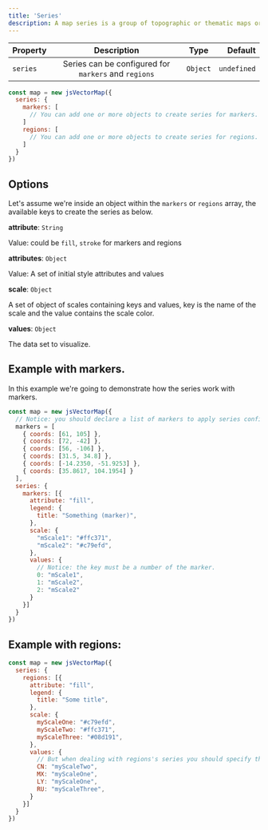 ```yaml
---
title: 'Series'
description: A map series is a group of topographic or thematic maps or charts usually having the same scale and cartographic specifications,
---
```


| Property | Description | Type | Default |
| :------------ | :-----------:  | :-----------: | ------------: |
| `series` | Series can be configured for `markers` and `regions` | `Object` | `undefined` |

```js
const map = new jsVectorMap({ 
  series: {
    markers: [
      // You can add one or more objects to create series for markers.
    ]
    regions: [
      // You can add one or more objects to create series for regions.
    ]
  }
})
```

## Options
Let's assume we're inside an object within the `markers` or `regions` array, the available keys to create the series as below.

**attribute**: `String`

Value: could be `fill`, `stroke` for markers and regions

**attributes**: `Object`

Value: A set of initial style attributes and values

**scale**: `Object`

A set of object of scales containing keys and values, key is the name of the scale and the value contains the scale color.

**values**: `Object`

The data set to visualize.

## Example with markers.
In this example we're going to demonstrate how the series work with markers.

```js
const map = new jsVectorMap({
  // Notice: you should declare a list of markers to apply series configuration.
  markers = [
    { coords: [61, 105] },
    { coords: [72, -42] },
    { coords: [56, -106] },
    { coords: [31.5, 34.8] },
    { coords: [-14.2350, -51.9253] },
    { coords: [35.8617, 104.1954] }
  ],
  series: {
    markers: [{
      attribute: "fill",
      legend: {
        title: "Something (marker)",
      },
      scale: {
        "mScale1": "#ffc371",
        "mScale2": "#c79efd",
      },
      values: {
        // Notice: the key must be a number of the marker.
        0: "mScale1",
        1: "mScale2",
        2: "mScale2"
      }
    }]
  }
})
```

<vectorMap
  :options="{
    series: {
      markers: [{
        attribute: 'fill',
        legend: { title: 'Some title' },
        scale: { mScale1:'#ffc371', mScale2: '#ff5f6d' },
        values: { 0: 'mScale1', 1: 'mScale2', 2: 'mScale2' }
      }]
    },
    markers: [
      { coords: [61,105] },
      { coords: [72,-42] },
      { coords: [56,-106] },
      { coords: [31.5,34.8] },
      { coords: [-14.235,-51.9253] },
      { coords: [35.8617,104.1954] },
    ]
  }">
</vectorMap>

## Example with regions:

```js
const map = new jsVectorMap({
  series: {
    regions: [{
      attribute: "fill",
      legend: {
        title: "Some title",
      },
      scale: {
        myScaleOne: "#c79efd",
        myScaleTwo: "#ffc371",
        myScaleThree: "#08d191",
      },
      values: {
        // But when dealing with regions's series you should specify the region key.
        CN: "myScaleTwo",
        MX: "myScaleOne",
        LY: "myScaleOne",
        RU: "myScaleThree",
      }
    }]
  }
})
```

<vectorMap :options="{
  series: {
  regions: [{
      attribute: 'fill',
      legend: { title: 'Some title' },
      scale: {
        'My scale 1': '#ffc371',
        'My scale 2': '#c79efd',
        'My scale 3': '#08d191'
      },
      values: {
        'CN': 'My scale 1',
        'MX': 'My scale 2',
        'LY': 'My scale 2',
        'RU': 'My scale 3'
      }
    }]
  }
}">
</vectorMap>